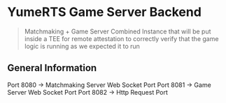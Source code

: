 # YumeRTS Game Server Backend

> Matchmaking + Game Server Combined Instance that will be put inside a TEE for remote attestation to correctly verify that the game logic is running as we expected it to run

## General Information

Port 8080 -> Matchmaking Server Web Socket Port
Port 8081 -> Game Server Web Socket Port
Port 8082 -> Http Request Port
